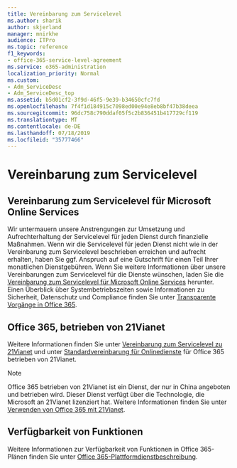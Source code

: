 ```yaml
---
title: Vereinbarung zum Servicelevel
ms.author: sharik
author: skjerland
manager: mnirkhe
audience: ITPro
ms.topic: reference
f1_keywords:
- office-365-service-level-agreement
ms.service: o365-administration
localization_priority: Normal
ms.custom:
- Adm_ServiceDesc
- Adm_ServiceDesc_top
ms.assetid: b5d01cf2-3f9d-46f5-9e39-b34650cfc7fd
ms.openlocfilehash: 7f4f1d184915c7098ed00e94e8eb8bf47b38deea
ms.sourcegitcommit: 96dc758c790ddaf05f5c2b836451b417729cf119
ms.translationtype: MT
ms.contentlocale: de-DE
ms.lasthandoff: 07/18/2019
ms.locfileid: "35777466"
---
```

# <a name="service-level-agreement"></a>Vereinbarung zum Servicelevel

## <a name="microsoft-online-services-level-agreement"></a>Vereinbarung zum Servicelevel für Microsoft Online Services

Wir untermauern unsere Anstrengungen zur Umsetzung und Aufrechterhaltung der Servicelevel für jeden Dienst durch finanzielle Maßnahmen. Wenn wir die Servicelevel für jeden Dienst nicht wie in der Vereinbarung zum Servicelevel beschrieben erreichen und aufrecht erhalten, haben Sie ggf. Anspruch auf eine Gutschrift für einen Teil Ihrer monatlichen Dienstgebühren. Wenn Sie weitere Informationen über unsere Vereinbarungen zum Servicelevel für die Dienste wünschen, laden Sie die [Vereinbarung zum Servicelevel für Microsoft Online Services](https://go.microsoft.com/fwlink/?linkid=272026) herunter. Einen Überblick über Systembetriebszeiten sowie Informationen zu Sicherheit, Datenschutz und Compliance finden Sie unter [Transparente Vorgänge in Office 365](https://go.microsoft.com/fwlink/?linkid=845427).
  
## <a name="office-365-operated-by-21vianet"></a>Office 365, betrieben von 21Vianet

Weitere Informationen finden Sie unter [Vereinbarung zum Servicelevel zu 21Vianet](https://go.microsoft.com/fwlink/?linkid=846729) und unter [Standardvereinbarung für Onlinedienste](https://go.microsoft.com/fwlink/?linkid=846730) für Office 365 betrieben von 21Vianet. 
  
> [!NOTE]
> Office 365 betrieben von 21Vianet ist ein Dienst, der nur in China angeboten und betrieben wird. Dieser Dienst verfügt über die Technologie, die Microsoft an 21Vianet lizenziert hat. Weitere Informationen finden Sie unter [Verwenden von Office 365 mit 21Vianet](https://go.microsoft.com/fwlink/?linkid=846725). 
  
## <a name="feature-availability"></a>Verfügbarkeit von Funktionen

Weitere Informationen zur Verfügbarkeit von Funktionen in Office 365-Plänen finden Sie unter [Office 365-Plattformdienstbeschreibung](https://technet.microsoft.com/en-us/library/office-365-platform-service-description.aspx).
  
